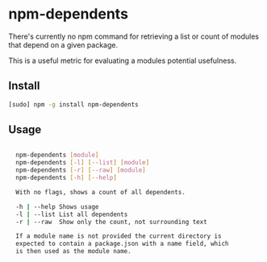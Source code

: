 # npm-dependents

There's currently no npm command for retrieving
a list or count of modules that depend on a given
package.

This is a useful metric for evaluating a modules
potential usefulness. 

## Install

```sh
[sudo] npm -g install npm-dependents
```

## Usage

```sh

  npm-dependents [module]
  npm-dependents [-l] [--list] [module]
  npm-dependents [-r] [--raw] [module]
  npm-dependents [-h] [--help]

  With no flags, shows a count of all dependents.

  -h | --help Shows usage
  -l | --list List all dependents
  -r | --raw  Show only the count, not surrounding text

  If a module name is not provided the current directory is 
  expected to contain a package.json with a name field, which
  is then used as the module name.

```
